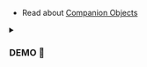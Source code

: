 - Read about [Companion Objects](https://medium.com/@utkarsh06/companion-object-in-kotlin-74b5b09f0b01)

<details><summary><h3> DEMO 📸 </h3></summary>

https://user-images.githubusercontent.com/94545831/218680860-d4211123-20a4-4c12-89a0-6e1609acad55.mp4

</details>
